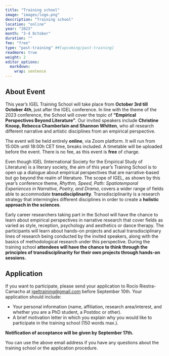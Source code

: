 ```yaml
---
title: "Training school"
image: "images/logo.png"
description: "Training school"
location: "online"
year: "2023"
month: "3-4 October"
duration: ""
fee: "free"
type: "past-training" ##[upcoming/past-training]
readmore: true
weight: 2
editor_options: 
  markdown: 
    wrap: sentence
---
```


## About Event

This year’s IGEL Training School will take place from **October 3rd till October 4th**, just after the IGEL conference. In line with the theme of the 2023 conference, the School will cover the topic of **“Empirical Perspectives Beyond Literature”**. Our invited speakers include **Christine Knoop, Rebecca Chamberlain and Shannon Whitten**, who all research different narrative and artistic disciplines from an empirical perspective.

The event will be held entirely **online**, via Zoom platform. It will run from 15:00h until 18:00h CET time, breaks included. A timetable will be uploaded before the event. There is no fee, as this event is **free** of charge.

Even though IGEL (International Society for the Empirical Study of Literature) is a literary society, the aim of this year’s Training School is to open up a dialogue about empirical perspectives that are narrative-based but go beyond the realm of literature. The scope of IGEL, as shown by this year’s conference theme, _Rhythm, Speed, Path: Spatiotemporal Experiences in Narrative, Poetry, and Drama_, covers a wider range of fields able to accommodate **transdisciplinarity**. Transdisciplinarity is a research strategy that intermingles different disciplines in order to create a **holistic approach in the sciences**.

Early career researchers taking part in the School will have the chance to learn about empirical perspectives in narrative research that cover fields as varied as style, reception, psychology and aesthetics or dance therapy. The participants will learn about hands-on projects and actual transdisciplinary lines of research being conducted by the invited speakers, along with the basics of methodological research under this perspective. During the training school **attendees will have the chance to think through the principles of transdisciplinarity for their own projects through hands-on sessions.**

## Application
If you want to participate, please send your application to Rocío Riestra-Camacho at igeltraining@gmail.com before September 10th. Your application should include:

- Your personal information (name, affiliation, research area/interest, and whether you are a PhD student, a Postdoc or other).
- A brief motivation letter in which you explain why you would like to participate in the training school (150 words max.).

**Notification of acceptance will be given by September 17th.**

You can use the above email address if you have any questions about the training school or the application procedure.
